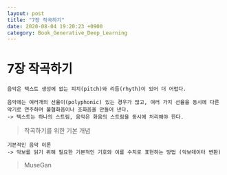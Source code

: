 ```yaml
---
layout: post
title: "7장 작곡하기"
date: 2020-08-04 19:20:23 +0900
category: Book_Generative_Deep_Learning
---
```



# 7장 작곡하기

```
음악은 텍스트 생성에 없는 피치(pitch)와 리듬(rhyth)이 있어 더 어렵다.

음악에는 여러개의 선율이(polyphonic) 있는 경우가 많고, 여러 가지 선율을 동시에 다른 악기로 연주하며 불협화음이나 조화음을 만들어 낸다.
-> 텍스트는 하나의 스트림, 음악은 화음의 스트림을 동시에 처리해야 한다.
```

> 작곡하기를 위한 기본 개념 

```
기본적인 음악 이론
-> 악보를 읽기 위해 필요한 기본적인 기호와 이를 수치로 표현하는 방법 (악보데이터 변환)

```

> MuseGan

```

```